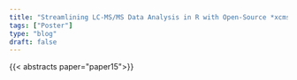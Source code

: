 ```yaml
---
title: "Streamlining LC-MS/MS Data Analysis in R with Open-Source *xcms* and *RforMassSpectrometry*: An End-to-End Workflow"
tags: ["Poster"]
type: "blog"
draft: false
---
```


{{< abstracts paper="paper15">}}


